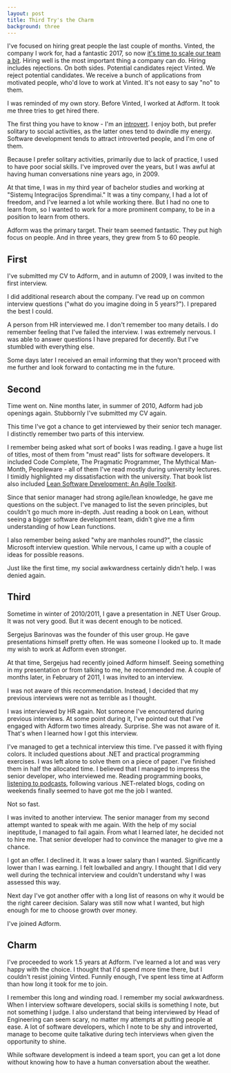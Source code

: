 ```yaml
---
layout: post
title: Third Try's the Charm
background: three
---
```


I've focused on hiring great people the last couple of months. Vinted, the company I work for, had a fantastic 2017, so now [it's time to scale our team a bit](https://verslas.lrytas.lt/sekmes-istorijos/2018/03/12/news/nurunges-konkurentus-prancuzijoje-ir-vokietijoje-vinted-planuoja-pletra-5112453/). Hiring well is the most important thing a company can do. Hiring includes rejections. On both sides. Potential candidates reject Vinted. We reject potential candidates. We receive a bunch of applications from motivated people, who'd love to work at Vinted. It's not easy to say "no" to them.

I was reminded of my own story. Before Vinted, I worked at Adform. It took me three tries to get hired there.

The first thing you have to know - I'm an [introvert](https://en.wikipedia.org/wiki/Extraversion_and_introversion#Introversion). I enjoy both, but prefer solitary to social activities, as the latter ones tend to dwindle my energy. Software development tends to attract introverted people, and I'm one of them.

Because I prefer solitary activities, primarily due to lack of practice, I used to have poor social skills. I've improved over the years, but I was awful at having human conversations nine years ago, in 2009.

At that time, I was in my third year of bachelor studies and working at "Sistemų Integracijos Sprendimai." It was a tiny company, I had a lot of freedom, and I've learned a lot while working there. But I had no one to learn from, so I wanted to work for a more prominent company, to be in a position to learn from others.

Adform was the primary target. Their team seemed fantastic. They put high focus on people. And in three years, they grew from 5 to 60 people.

## First

I've submitted my CV to Adform, and in autumn of 2009, I was invited to the first interview.

I did additional research about the company. I've read up on common interview questions ("what do you imagine doing in 5 years?"). I prepared the best I could.

A person from HR interviewed me. I don't remember too many details. I do remember feeling that I've failed the interview. I was extremely nervous. I was able to answer questions I have prepared for decently. But I've stumbled with everything else.

Some days later I received an email informing that they won't proceed with me further and look forward to contacting me in the future.

## Second

Time went on. Nine months later, in summer of 2010, Adform had job openings again. Stubbornly I've submitted my CV again.

This time I've got a chance to get interviewed by their senior tech manager. I distinctly remember two parts of this interview.

I remember being asked what sort of books I was reading. I gave a huge list of titles, most of them from "must read" lists for software developers. It included Code Complete, The Pragmatic Programmer, The Mythical Man-Month, Peopleware - all of them I've read mostly during university lectures. I timidly highlighted my dissatisfaction with the university. That book list also included [Lean Software Development: An Agile Toolkit](https://www.goodreads.com/book/show/194338.Lean_Software_Development).

Since that senior manager had strong agile/lean knowledge, he gave me questions on the subject. I've managed to list the seven principles, but couldn't go much more in-depth. Just reading a book on Lean, without seeing a bigger software development team, didn't give me a firm understanding of how Lean functions.

I also remember being asked "why are manholes round?", the classic Microsoft interview question. While nervous, I came up with a couple of ideas for possible reasons.

Just like the first time, my social awkwardness certainly didn't help. I was denied again.

## Third

Sometime in winter of 2010/2011, I gave a presentation in .NET User Group. It was not very good. But it was decent enough to be noticed.

Sergejus Barinovas was the founder of this user group. He gave presentations himself pretty often. He was someone I looked up to. It made my wish to work at Adform even stronger.

At that time, Sergejus had recently joined Adform himself. Seeing something in my presentation or from talking to me, he recommended me. A couple of months later, in February of 2011, I was invited to an interview.

I was not aware of this recommendation. Instead, I decided that my previous interviews were not as terrible as I thought.

I was interviewed by HR again. Not someone I've encountered during previous interviews. At some point during it, I've pointed out that I've engaged with Adform two times already. Surprise. She was not aware of it. That's when I learned how I got this interview.

I've managed to get a technical interview this time. I've passed it with flying colors. It included questions about .NET and practical programming exercises. I was left alone to solve them on a piece of paper. I've finished them in half the allocated time. I believed that I managed to impress the senior developer, who interviewed me. Reading programming books, [listening to podcasts](http://codingfearlessly.com/podcasts-i-listen-to), following various .NET-related blogs, coding on weekends finally seemed to have got me the job I wanted.

Not so fast.

I was invited to another interview. The senior manager from my second attempt wanted to speak with me again. With the help of my social ineptitude, I managed to fail again. From what I learned later, he decided not to hire me. That senior developer had to convince the manager to give me a chance.

I got an offer. I declined it. It was a lower salary than I wanted. Significantly lower than I was earning. I felt lowballed and angry. I thought that I did very well during the technical interview and couldn't understand why I was assessed this way.

Next day I've got another offer with a long list of reasons on why it would be the right career decision. Salary was still now what I wanted, but high enough for me to choose growth over money.

I've joined Adform.

## Charm

I've proceeded to work 1.5 years at Adform. I've learned a lot and was very happy with the choice. I thought that I'd spend more time there, but I couldn't resist joining Vinted. Funnily enough, I've spent less time at Adform than how long it took for me to join.

I remember this long and winding road. I remember my social awkwardness. When I interview software developers, social skills is something I note, but not something I judge. I also understand that being interviewed by Head of Engineering can seem scary, no matter my attempts at putting people at ease. A lot of software developers, which I note to be shy and introverted, manage to become quite talkative during tech interviews when given the opportunity to shine.

While software development is indeed a team sport, you can get a lot done without knowing how to have a human conversation about the weather.
